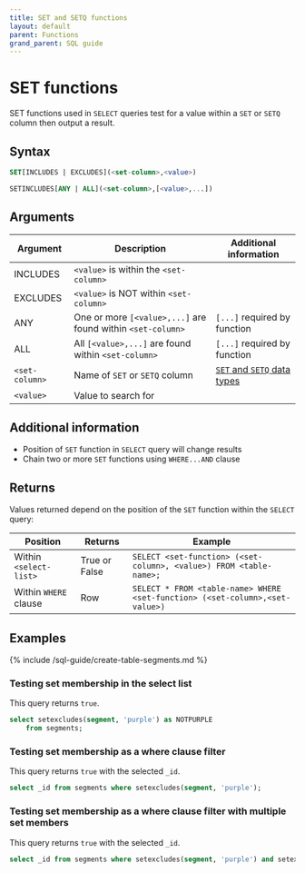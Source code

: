 ```yaml
---
title: SET and SETQ functions
layout: default
parent: Functions
grand_parent: SQL guide
---
```


# SET functions

SET functions used in `SELECT` queries test for a value within a `SET` or `SETQ` column then output a result.

## Syntax

```sql
SET[INCLUDES | EXCLUDES](<set-column>,<value>)

SETINCLUDES[ANY | ALL](<set-column>,[<value>,...])
```

## Arguments

| Argument | Description | Additional information |
|---|---|---|
| INCLUDES | `<value>` is within the `<set-column>` |  |
| EXCLUDES | `<value>` is NOT within `<set-column>` |  |
| ANY | One or more `[<value>,...]` are found within `<set-column>` | `[...]` required by function |
| ALL | All `[<value>,...]` are found within `<set-column>` | `[...]` required by function |
| `<set-column>` | Name of `SET` or `SETQ` column | [`SET` and `SETQ` data types](/docs/sql-guide/data-types/data-type-set-setq) |
| `<value>` | Value to search for |  |

## Additional information

* Position of `SET` function in `SELECT` query will change results
* Chain two or more `SET` functions using `WHERE...AND` clause

## Returns

Values returned depend on the position of the `SET` function within the `SELECT` query:

| Position | Returns | Example |
|---|---|---|
| Within `<select-list>` | True or False | `SELECT <set-function> (<set-column>, <value>) FROM <table-name>;` |
| Within `WHERE` clause | Row | `SELECT * FROM <table-name> WHERE <set-function> (<set-column>,<set-value>)` |

## Examples

{% include /sql-guide/create-table-segments.md %}

### Testing set membership in the select list

This query returns `true`.

```sql
select setexcludes(segment, 'purple') as NOTPURPLE
    from segments;  
```

### Testing set membership as a where clause filter

This query returns `true` with the selected `_id`.

```sql
select _id from segments where setexcludes(segment, 'purple');
```

### Testing set membership as a where clause filter with multiple set members

This query returns `true` with the selected `_id`.

```sql
select _id from segments where setexcludes(segment, 'purple') and setexcludes(segment, 'yellow');
```
